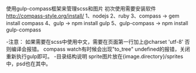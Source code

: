 使用gulp-compass框架来管理scss和图片
初次使用需要安装软件 http://compass-style.org/install/
1、nodejs
2、ruby
3、compass -> gem install compass
4、gulp -> npm install gulp
5、gulp-compass -> npm install gulp-compass

-注意：
如果需要在scss中使用中文，需要在页面第一行加上@charset 'utf-8' 否则编译会报错。
compass watch有时候会出现"to_tree" undefined的报错，关闭重新执行gulp即可。
-目录结构说明
sprite图片放在{image.directory}/sprites中，psd也在其中。